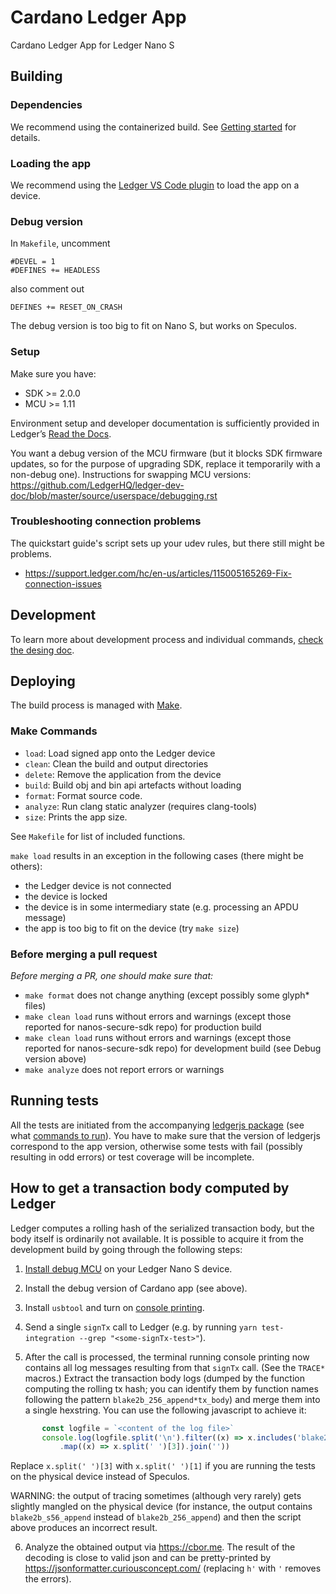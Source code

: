 # Cardano Ledger App

Cardano Ledger App for Ledger Nano S

## Building

### Dependencies

We recommend using the containerized build. See [Getting started](doc/build.md) for details.

### Loading the app

We recommend using the [Ledger VS Code plugin](https://marketplace.visualstudio.com/items?itemName=LedgerHQ.ledger-dev-tools) to load the app on a device.

### Debug version

In `Makefile`, uncomment

    #DEVEL = 1
    #DEFINES += HEADLESS

also comment out

    DEFINES += RESET_ON_CRASH

The debug version is too big to fit on Nano S, but works on Speculos.

### Setup

Make sure you have:
- SDK >= 2.0.0
- MCU >= 1.11

Environment setup and developer documentation is sufficiently provided in Ledger’s [Read the Docs](https://developers.ledger.com/docs/nano-app/start-here/).

You want a debug version of the MCU firmware (but it blocks SDK firmware updates, so for the purpose of upgrading SDK, replace it temporarily with a non-debug one). Instructions for swapping MCU versions: https://github.com/LedgerHQ/ledger-dev-doc/blob/master/source/userspace/debugging.rst

### Troubleshooting connection problems

The quickstart guide's script sets up your udev rules, but there still might be problems.
- https://support.ledger.com/hc/en-us/articles/115005165269-Fix-connection-issues

## Development

To learn more about development process and individual commands, [check the desing doc](doc/design_doc.md).

## Deploying

The build process is managed with [Make](https://www.gnu.org/software/make/).

### Make Commands

* `load`: Load signed app onto the Ledger device
* `clean`: Clean the build and output directories
* `delete`: Remove the application from the device
* `build`: Build obj and bin api artefacts without loading
* `format`: Format source code.
* `analyze`: Run clang static analyzer (requires clang-tools)
* `size`: Prints the app size.

See `Makefile` for list of included functions.

`make load` results in an exception in the following cases (there might be others):
* the Ledger device is not connected
* the device is locked
* the device is in some intermediary state (e.g. processing an APDU message)
* the app is too big to fit on the device (try `make size`)

### Before merging a pull request

_Before merging a PR, one should make sure that:_
* `make format` does not change anything (except possibly some glyph* files)
* `make clean load` runs without errors and warnings (except those reported for nanos-secure-sdk repo) for production build
* `make clean load` runs without errors and warnings (except those reported for nanos-secure-sdk repo) for development build (see Debug version above)
* `make analyze` does not report errors or warnings

## Running tests

All the tests are initiated from the accompanying [ledgerjs package](https://github.com/vacuumlabs/ledgerjs-cardano-shelley) (see what [commands to run](https://github.com/vacuumlabs/ledgerjs-cardano-shelley?tab=readme-ov-file#tests)). You have to make sure that the version of ledgerjs correspond to the app version, otherwise some tests with fail (possibly resulting in odd errors) or test coverage will be incomplete.

## How to get a transaction body computed by Ledger

Ledger computes a rolling hash of the serialized transaction body, but the body itself is ordinarily not available. It is possible to acquire it from the development build by going through the following steps:

1. [Install debug MCU](https://developers.ledger.com/docs/nano-app/debug/#introduction) on your Ledger Nano S device.

2. Install the debug version of Cardano app (see above).

3. Install `usbtool` and turn on [console printing](https://developers.ledger.com/docs/nano-app/debug/#console-printing).

4. Send a single `signTx` call to Ledger (e.g. by running `yarn test-integration --grep "<some-signTx-test>"`).

5. After the call is processed, the terminal running console printing now contains all log messages resulting from that `signTx` call. (See the `TRACE*` macros.) Extract the transaction body logs (dumped by the function computing the rolling tx hash; you can identify them by function names following the pattern `blake2b_256_append*tx_body`) and merge them into a single hexstring. You can use the following javascript to achieve it:

```javascript
       const logfile = `<content of the log file>`
       console.log(logfile.split('\n').filter((x) => x.includes('blake2b_256_append'))
           .map((x) => x.split(' ')[3]).join(''))
```
Replace `x.split(' ')[3]` with `x.split(' ')[1]` if you are running the tests on the physical device instead of Speculos.

WARNING: the output of tracing sometimes (although very rarely) gets slightly mangled on the physical device (for instance, the output contains `blake2b_s56_append` instead of `blake2b_256_append`) and then the script above produces an incorrect result.

6. Analyze the obtained output via https://cbor.me. The result of the decoding is close to valid json and can be pretty-printed by https://jsonformatter.curiousconcept.com/ (replacing `h'` with `'` removes the errors).
